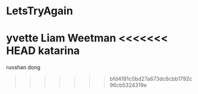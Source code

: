 # LetsTryAgain
yvette
Liam Weetman
<<<<<<< HEAD
katarina
=======
ruoshan dong
>>>>>>> bfd4181c0bd27a673dc6cbb1792c96cb5324319e
